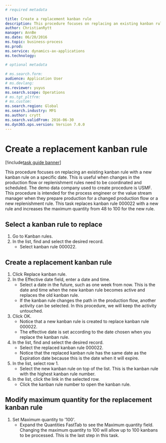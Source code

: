 ```yaml
--- 
# required metadata 
 
title: Create a replacement kanban rule
description: This procedure focuses on replacing an existing kanban rule with a new kanban rule on a specific date. 
author: ChristianRytt
manager: AnnBe 
ms.date: 06/20/2016
ms.topic: business-process 
ms.prod:  
ms.service: dynamics-ax-applications 
ms.technology:  
 
# optional metadata 
 
# ms.search.form:   
audience: Application User 
# ms.devlang:  
ms.reviewer: yuyus
ms.search.scope: Operations 
# ms.tgt_pltfrm:  
# ms.custom:  
ms.search.region: Global
ms.search.industry: MFG
ms.author: crytt
ms.search.validFrom: 2016-06-30 
ms.dyn365.ops.version: Version 7.0.0 
---
```

# Create a replacement kanban rule

[!include[task guide banner](../../includes/task-guide-banner.md)]

This procedure focuses on replacing an existing kanban rule with a new kanban rule on a specific date. This is useful when changes in the production flow or replenishment rules need to be coordinated and scheduled. The demo data company used to create procedure is USMF. This procedure is intended for the process engineer or the value stream manager when they prepare production for a changed production flow or a new replenishment rule. This task replaces kanban rule 000022 with a new rule and increases the maximum quantity from 48 to 100 for the new rule.


## Select a kanban rule to replace
1. Go to Kanban rules.
2. In the list, find and select the desired record.
    * Select kanban rule 000022.  

## Create a replacement kanban rule
1. Click Replace kanban rule.
2. In the Effective date field, enter a date and time.
    * Select a date in the future, such as one week from now. This is the date and time when the new kanban rule becomes active and replaces the old kanban rule.  
    * If the kanban rule changes the path in the production flow,  another activity can be selected.  In this procedure, we will keep the activity untouched.  
3. Click OK.
    * Notice that a new kanban rule is created to replace kanban rule 000022.  
    * The effective date is set according to the date chosen when you replace the kanban rule.  
4. In the list, find and select the desired record.
    * Select the replaced kanban rule 000022.  
    * Notice that the replaced kanban rule has the same date as the Expiration date because this is the date when it will expire.  
5. In the list, select row 1.
    * Select the new kanban rule on top of the list. This is the kanban rule with the highest kanban rule number.  
6. In the list, click the link in the selected row.
    * Click the kanban rule number to open the kanban rule.  

## Modify maximum quantity for the replacement kanban rule
1. Set Maximum quantity to '100'.
    * Expand the Quantities FastTab to see the Maximum quantity field. Changing the maximum quantity to 100 will allow up to 100 kanbans to be processed.    This is the last step in this task.  

